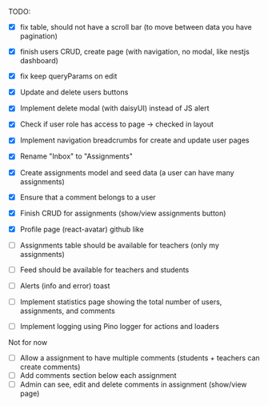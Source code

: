 TODO:

- [x] fix table, should not have a scroll bar (to move between data you have pagination)
- [x] finish users CRUD, create page (with navigation, no modal, like nestjs dashboard)
- [x] fix keep queryParams on edit
- [x] Update and delete users buttons
- [x] Implement delete modal (with daisyUI) instead of JS alert
- [x] Check if user role has access to page -> checked in layout
- [x] Implement navigation breadcrumbs for create and update user pages
- [x] Rename "Inbox" to "Assignments"
- [x] Create assignments model and seed data (a user can have many assignments)
- [x] Ensure that a comment belongs to a user
- [x] Finish CRUD for assignments (show/view assignments button)
- [x] Profile page (react-avatar) github like
- [ ] Assignments table should be available for teachers (only my assignments)
- [ ] Feed should be available for teachers and students
- [ ] Alerts (info and error) toast

- [ ] Implement statistics page showing the total number of users, assignments, and comments
- [ ] Implement logging using Pino logger for actions and loaders

Not for now

- [ ] Allow a assignment to have multiple comments (students + teachers can create comments)
- [ ] Add comments section below each assignment
- [ ] Admin can see, edit and delete comments in assignment (show/view page)
